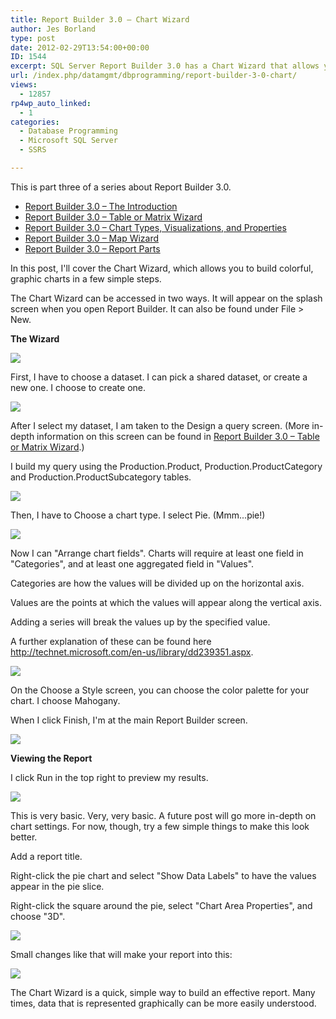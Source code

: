 ```yaml
---
title: Report Builder 3.0 – Chart Wizard
author: Jes Borland
type: post
date: 2012-02-29T13:54:00+00:00
ID: 1544
excerpt: SQL Server Report Builder 3.0 has a Chart Wizard that allows you to build colorful, graphic charts in a few simple steps.
url: /index.php/datamgmt/dbprogramming/report-builder-3-0-chart/
views:
  - 12857
rp4wp_auto_linked:
  - 1
categories:
  - Database Programming
  - Microsoft SQL Server
  - SSRS

---
```

This is part three of a series about Report Builder 3.0.

  * <a title="Report Builder 3.0 – The Introduction" href="/index.php/datamgmt/dbprogramming/report-builder-3-0-the/" target="_blank">Report Builder 3.0 – The Introduction</a>
  * <a title="Report Builder 3.0 – Table or Matrix Wizard" href="/index.php/datamgmt/dbprogramming/report-builder-3-0-table/" target="_blank">Report Builder 3.0 – Table or Matrix Wizard</a>
  * <a title="Report Builder 3.0 – Table or Matrix Wizard" href="/index.php/datamgmt/dbprogramming/report-builder-3-0-table/" target="_blank">Report Builder 3.0 – Chart Types, Visualizations, and Properties</a>
  * <a title="Report Builder 3.0 – Map Wizard" href="/index.php/datamgmt/dbprogramming/report-builder-3-0-map/" target="_blank">Report Builder 3.0 – Map Wizard</a>
  * <a title="Report Builder 3.0 – Report Parts" href="/index.php/datamgmt/dbprogramming/mssqlserver/report-builder-3-0-report/" target="_blank">Report Builder 3.0 – Report Parts</a>

In this post, I'll cover the Chart Wizard, which allows you to build colorful, graphic charts in a few simple steps.

The Chart Wizard can be accessed in two ways. It will appear on the splash screen when you open Report Builder. It can also be found under File > New.

**The Wizard** 

![][1]

First, I have to choose a dataset. I can pick a shared dataset, or create a new one. I choose to create one.

![][2]

After I select my dataset, I am taken to the Design a query screen. (More in-depth information on this screen can be found in [Report Builder 3.0 – Table or Matrix Wizard][3].)

I build my query using the Production.Product, Production.ProductCategory and Production.ProductSubcategory tables.

![][4]

Then, I have to Choose a chart type. I select Pie. (Mmm...pie!)

![][5]

Now I can "Arrange chart fields". Charts will require at least one field in "Categories", and at least one aggregated field in "Values".

Categories are how the values will be divided up on the horizontal axis.

Values are the points at which the values will appear along the vertical axis.

Adding a series will break the values up by the specified value.

A further explanation of these can be found here <http://technet.microsoft.com/en-us/library/dd239351.aspx>.

![][6]

On the Choose a Style screen, you can choose the color palette for your chart. I choose Mahogany.

When I click Finish, I'm at the main Report Builder screen.

![][7]

**Viewing the Report** 

I click Run in the top right to preview my results.

![][8]

This is very basic. Very, very basic. A future post will go more in-depth on chart settings. For now, though, try a few simple things to make this look better.

Add a report title.

Right-click the pie chart and select "Show Data Labels" to have the values appear in the pie slice.

Right-click the square around the pie, select "Chart Area Properties", and choose "3D".

![][9]

Small changes like that will make your report into this:

![][10]

The Chart Wizard is a quick, simple way to build an effective report. Many times, data that is represented graphically can be more easily understood.

 [1]: /wp-content/uploads/users/grrlgeek/RB3ChartWiz1.JPG?mtime=1330529209
 [2]: /wp-content/uploads/users/grrlgeek/RB3ChartWiz2.JPG?mtime=1330529210
 [3]: /index.php/DataMgmt/ssrs/report-builder-3-0-table
 [4]: /wp-content/uploads/users/grrlgeek/RB3ChartWiz3.JPG?mtime=1330529210
 [5]: /wp-content/uploads/users/grrlgeek/RB3ChartWiz4-1.JPG?mtime=1330529211
 [6]: /wp-content/uploads/users/grrlgeek/RB3ChartWiz5.JPG?mtime=1330529212
 [7]: /wp-content/uploads/users/grrlgeek/RB3ChartWiz6.JPG?mtime=1330529212
 [8]: /wp-content/uploads/users/grrlgeek/RB3ChartWiz7.JPG?mtime=1330529213
 [9]: /wp-content/uploads/users/grrlgeek/RB3ChartWiz8.JPG?mtime=1330529214
 [10]: /wp-content/uploads/users/grrlgeek/RB3ChartWiz9.JPG?mtime=1330529215